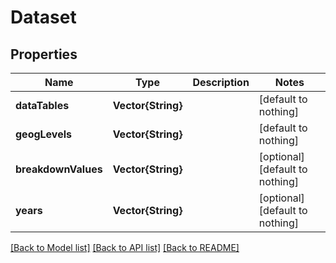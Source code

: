 # Dataset


## Properties
Name | Type | Description | Notes
------------ | ------------- | ------------- | -------------
**dataTables** | **Vector{String}** |  | [default to nothing]
**geogLevels** | **Vector{String}** |  | [default to nothing]
**breakdownValues** | **Vector{String}** |  | [optional] [default to nothing]
**years** | **Vector{String}** |  | [optional] [default to nothing]


[[Back to Model list]](../README.md#models) [[Back to API list]](../README.md#api-endpoints) [[Back to README]](../README.md)


